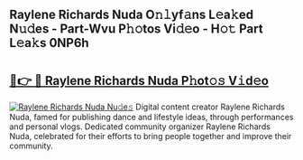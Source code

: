 ## Raylene Richards Nuda O𝚗𝚕yf𝚊ns L𝚎a𝚔ed N𝚞𝚍es - Part-Wvu P𝚑𝚘tos Vi𝚍𝚎o - H𝚘𝚝 Part L𝚎a𝚔s 0NP6h

# <h2><a href="http://kf3jcd.oniu.top/?m=Raylene+Richards+Nuda">🔗👉 🔴 Raylene Richards Nuda P𝚑ot𝚘𝚜 V𝚒d𝚎o</a></h2>

[![Raylene Richards Nuda Nu𝚍e𝚜](https://i.imgur.com/0qMVB7G.gif)](http://kf3jcd.oniu.top/?m=Raylene+Richards+Nuda)
Digital content creator Raylene Richards Nuda, famed for publishing dance and lifestyle ideas, through performances and personal vlogs. Dedicated community organizer Raylene Richards Nuda, celebrated for their efforts to bring people together and improve their community.  
